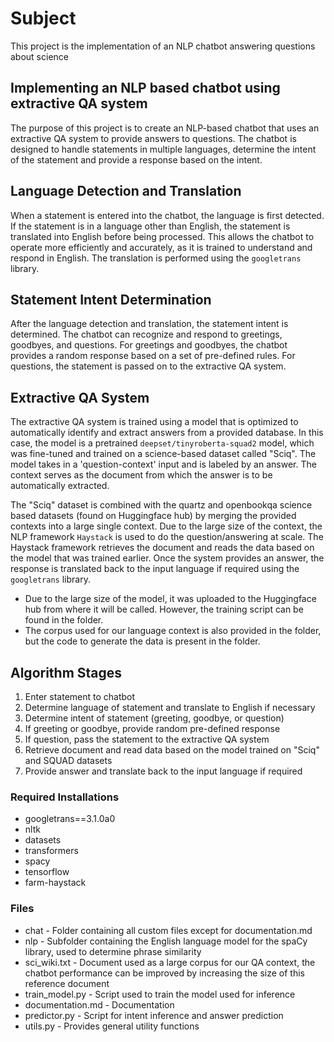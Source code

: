 # Subject 
This project is the implementation of an NLP chatbot answering questions about science

## Implementing an NLP based chatbot using extractive QA system

The purpose of this project is to create an NLP-based chatbot that uses an extractive QA system to provide answers to questions. The chatbot is designed to handle statements in multiple languages, determine the intent of the statement and provide a response based on the intent.

## Language Detection and Translation

When a statement is entered into the chatbot, the language is first detected. If the statement is in a language other than English, the statement is translated into English before being processed. This allows the chatbot to operate more efficiently and accurately, as it is trained to understand and respond in English. The translation is performed using the `googletrans` library.

## Statement Intent Determination

After the language detection and translation, the statement intent is determined. The chatbot can recognize and respond to greetings, goodbyes, and questions. For greetings and goodbyes, the chatbot provides a random response based on a set of pre-defined rules. For questions, the statement is passed on to the extractive QA system.

## Extractive QA System

The extractive QA system is trained using a model that is optimized to automatically identify and extract answers from a provided database. In this case, the model is a pretrained `deepset/tinyroberta-squad2` model, which was fine-tuned and trained on a science-based dataset called "Sciq". The model takes in a 'question-context' input and is labeled by an answer. The context serves as the document from which the answer is to be automatically extracted.

The "Sciq" dataset is combined with the quartz and openbookqa science based datasets (found on Huggingface hub) by merging the provided contexts into a large single context. Due to the large size of the context, the NLP framework `Haystack` is used to do the question/answering at scale. The Haystack framework retrieves the document and reads the data based on the model that was trained earlier. Once the system provides an answer, the response is translated back to the input language if required using the `googletrans` library.

* Due to the large size of the model, it was uploaded to the Huggingface hub from where it will be called. However, the training script can be found in the folder.
* The corpus used for our language context is also provided in the folder, but the code to generate the data is present in the folder.

## Algorithm Stages

1. Enter statement to chatbot
2. Determine language of statement and translate to English if necessary
3. Determine intent of statement (greeting, goodbye, or question)
4. If greeting or goodbye, provide random pre-defined response
5. If question, pass the statement to the extractive QA system
6. Retrieve document and read data based on the model trained on "Sciq" and SQUAD datasets
7. Provide answer and translate back to the input language if required

### Required Installations
* googletrans==3.1.0a0
* nltk
* datasets
* transformers
* spacy
* tensorflow
* farm-haystack

### Files

* chat - Folder containing all custom files except for documentation.md
* nlp - Subfolder containing the English language model for the spaCy library, used to determine phrase similarity
* sci_wiki.txt - Document used as a large corpus for our QA context, the chatbot performance can be improved by increasing the size of this reference document
* train_model.py - Script used to train the model used for inference
* documentation.md - Documentation
* predictor.py - Script for intent inference and answer prediction
* utils.py - Provides general utility functions


